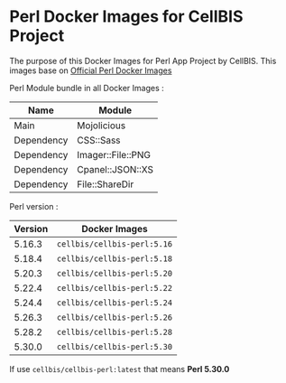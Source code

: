 # Perl Docker Images for CellBIS Project

The purpose of this Docker Images for Perl App Project by CellBIS.
This images base on [Official Perl Docker Images](https://hub.docker.com/_/perl)

Perl Module bundle in all Docker Images :

| Name | Module |
| --- | --- |
| Main | Mojolicious   | 
| Dependency | CSS::Sass |
| Dependency | Imager::File::PNG |
| Dependency | Cpanel::JSON::XS |
| Dependency | File::ShareDir |

Perl version :

| Version | Docker Images |
| --- | --- |
| 5.16.3 | `cellbis/cellbis-perl:5.16` |
| 5.18.4 | `cellbis/cellbis-perl:5.18` |
| 5.20.3 | `cellbis/cellbis-perl:5.20` |
| 5.22.4 | `cellbis/cellbis-perl:5.22` |
| 5.24.4 | `cellbis/cellbis-perl:5.24` |
| 5.26.3 | `cellbis/cellbis-perl:5.26` |
| 5.28.2 | `cellbis/cellbis-perl:5.28` |
| 5.30.0 | `cellbis/cellbis-perl:5.30` |

If use `cellbis/cellbis-perl:latest` that means **Perl 5.30.0**
